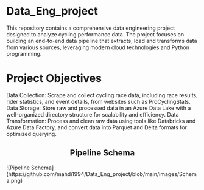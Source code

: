# Data_Eng_project
This repository contains a comprehensive data engineering project designed to analyze cycling performance data. The project focuses on building an end-to-end data pipeline that extracts, load and transforms data from various sources, leveraging modern cloud technologies and Python programming.

# Project Objectives
Data Collection: Scrape and collect cycling race data, including race results, rider statistics, and event details, from websites such as ProCyclingStats.
Data Storage: Store raw and processed data in an Azure Data Lake with a well-organized directory structure for scalability and efficiency.
Data Transformation: Process and clean raw data using tools like Databricks and Azure Data Factory, and convert data into Parquet and Delta formats for optimized querying.

<h2 align="center">Pipeline Schema</h2>
![Pipeline Schema](https://github.com/mahdi1994/Data_Eng_project/blob/main/images/Schema.png)
